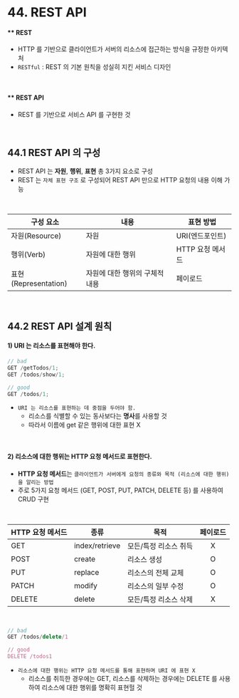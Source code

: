 # 44. REST API

#### \*\* **REST**

- HTTP 를 기반으로 클라이언트가 서버의 리소스에 접근하는 방식을 규정한 아키텍처
- `RESTful` : REST 의 기본 원칙을 성실히 지킨 서비스 디자인

<br>

#### \*\* **REST API**

- REST 를 기반으로 서비스 API 를 구현한 것

<br>

## 44.1 REST API 의 구성

- REST API 는 **자원**, **행위**, **표현** 총 3가지 요소로 구성
- REST 는 `자체 표현 구조` 로 구성되어 REST API 만으로 HTTP 요청의 내용 이해 가능

<br>

| 구성 요소            | 내용                           | 표현 방법        |
| -------------------- | ------------------------------ | ---------------- |
| 자원(Resource)       | 자원                           | URI(엔드포인트)  |
| 행위(Verb)           | 자원에 대한 행위               | HTTP 요청 메서드 |
| 표현(Representation) | 자원에 대한 행위의 구체적 내용 | 페이로드         |

<br>

## 44.2 REST API 설계 원칙

#### 1) URI 는 리소스를 표현해야 한다.

```jsx
// bad
GET /getTodos/1;
GET /todos/show/1;

// good
GET /todos/1;
```

- `URI 는 리소스를 표현하는 데 중점을 두어야 함.`
  - 리소스를 식별할 수 있는 동사보다는 **명사**를 사용할 것
  - 따라서 이름에 get 같은 행위에 대한 표현 X

<br>

#### 2) 리소스에 대한 행위는 HTTP 요청 메서드로 표현한다.

- **HTTP 요청 메서드**는 `클라이언트가 서버에게 요청의 종류와 목적 (리소스에 대한 행위) 을 알리는 방법`
- 주로 5가지 요청 메서드 (GET, POST, PUT, PATCH, DELETE 등) 를 사용하여 CRUD 구현

<br>

| HTTP 요청 메서드 | 종류           | 목적                  | 페이로드 |
| ---------------- | -------------- | --------------------- | :------: |
| GET              | index/retrieve | 모든/특정 리소스 취득 |    X     |
| POST             | create         | 리소스 생성           |    O     |
| PUT              | replace        | 리소스의 전체 교체    |    O     |
| PATCH            | modify         | 리소스의 일부 수정    |    O     |
| DELETE           | delete         | 모든/특정 리소스 삭제 |    X     |

<br>

```jsx
// bad
GET /todos/delete/1

// good
DELETE /todos1
```

- `리소스에 대한 행위는 HTTP 요청 메서드를 통해 표현하며 URI 에 표현 X`
  - 리소스를 취득한 경우에는 GET, 리소스를 삭제하는 경우에는 DELETE 를 사용하여 리소스에 대한 행위를 명확히 표현헐 것
    <br>
